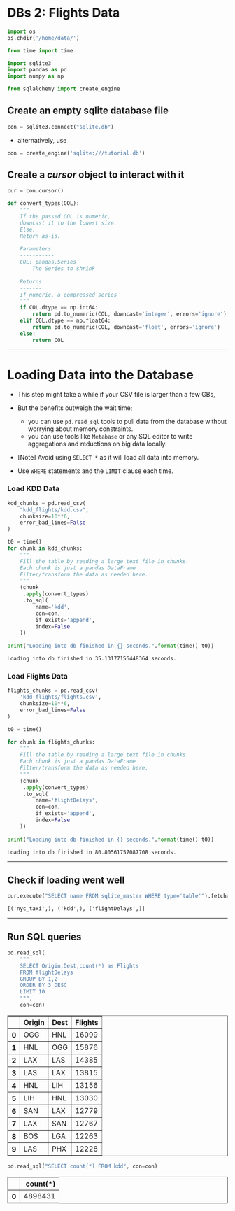 # DBs 2: Flights Data

```python
import os
os.chdir('/home/data/')

from time import time
```


```python
import sqlite3
import pandas as pd
import numpy as np

from sqlalchemy import create_engine
```

## Create an empty sqlite database file


```python
con = sqlite3.connect("sqlite.db")
```

- alternatively, use

```python
con = create_engine('sqlite:///tutorial.db')
```

## Create a _cursor_ object to interact with it


```python
cur = con.cursor()
```


```python
def convert_types(COL):
    """
    If the passed COL is numeric,
    downcast it to the lowest size.
    Else,
    Return as-is.
    
    Parameters
    -----------
    COL: pandas.Series
        The Series to shrink
        
    Returns
    -------
    if numeric, a compressed series
    """
    if COL.dtype == np.int64:
        return pd.to_numeric(COL, downcast='integer', errors='ignore')
    elif COL.dtype == np.float64:
        return pd.to_numeric(COL, downcast='float', errors='ignore')
    else:
        return COL
```

---
# Loading Data into the Database

- This step might take a while if your CSV file is larger than a few GBs, 

- But the benefits outweigh the wait time;
    - you can use `pd.read_sql` tools to pull data from the database without worrying about memory constraints.
    - you can use tools like `Metabase` or any SQL editor to write aggregations and reductions on big data locally.  
    
- [Note] Avoid using `SELECT *` as it will load all data into memory. 

- Use `WHERE` statements and the `LIMIT` clause each time.

### Load KDD Data


```python
kdd_chunks = pd.read_csv(
    "kdd_flights/kdd.csv", 
    chunksize=10**6, 
    error_bad_lines=False
)
```


```python
t0 = time()
for chunk in kdd_chunks:
    """
    Fill the table by reading a large text file in chunks.
    Each chunk is just a pandas DataFrame
    Filter/transform the data as needed here.
    """
    (chunk
     .apply(convert_types)
     .to_sql(
         name='kdd', 
         con=con, 
         if_exists='append',
         index=False
    ))
    
print("Loading into db finished in {} seconds.".format(time()-t0))
```

    Loading into db finished in 35.13177156448364 seconds.


### Load Flights Data


```python
flights_chunks = pd.read_csv(
    'kdd_flights/flights.csv', 
    chunksize=10**6,
    error_bad_lines=False
)
```


```python
t0 = time()

for chunk in flights_chunks:
    """
    Fill the table by reading a large text file in chunks.
    Each chunk is just a pandas DataFrame
    Filter/transform the data as needed here.
    """
    (chunk
     .apply(convert_types)
     .to_sql(
         name='flightDelays', 
         con=con, 
         if_exists='append',
         index=False
    ))
    
print("Loading into db finished in {} seconds.".format(time()-t0))
```

    Loading into db finished in 80.80561757087708 seconds.


---
## Check if loading went well


```python
cur.execute("SELECT name FROM sqlite_master WHERE type='table'").fetchall()
```




    [('nyc_taxi',), ('kdd',), ('flightDelays',)]



---
## Run SQL queries


```python
pd.read_sql(
    """
    SELECT Origin,Dest,count(*) as Flights
    FROM flightDelays 
    GROUP BY 1,2
    ORDER BY 3 DESC
    LIMIT 10
    """, 
    con=con)
```




<div>
<style scoped>
    .dataframe tbody tr th:only-of-type {
        vertical-align: middle;
    }

    .dataframe tbody tr th {
        vertical-align: top;
    }
    
    .dataframe thead th {
        text-align: right;
    }
</style>
<table border="1" class="dataframe">
  <thead>
    <tr style="text-align: right;">
      <th></th>
      <th>Origin</th>
      <th>Dest</th>
      <th>Flights</th>
    </tr>
  </thead>
  <tbody>
    <tr>
      <th>0</th>
      <td>OGG</td>
      <td>HNL</td>
      <td>16099</td>
    </tr>
    <tr>
      <th>1</th>
      <td>HNL</td>
      <td>OGG</td>
      <td>15876</td>
    </tr>
    <tr>
      <th>2</th>
      <td>LAX</td>
      <td>LAS</td>
      <td>14385</td>
    </tr>
    <tr>
      <th>3</th>
      <td>LAS</td>
      <td>LAX</td>
      <td>13815</td>
    </tr>
    <tr>
      <th>4</th>
      <td>HNL</td>
      <td>LIH</td>
      <td>13156</td>
    </tr>
    <tr>
      <th>5</th>
      <td>LIH</td>
      <td>HNL</td>
      <td>13030</td>
    </tr>
    <tr>
      <th>6</th>
      <td>SAN</td>
      <td>LAX</td>
      <td>12779</td>
    </tr>
    <tr>
      <th>7</th>
      <td>LAX</td>
      <td>SAN</td>
      <td>12767</td>
    </tr>
    <tr>
      <th>8</th>
      <td>BOS</td>
      <td>LGA</td>
      <td>12263</td>
    </tr>
    <tr>
      <th>9</th>
      <td>LAS</td>
      <td>PHX</td>
      <td>12228</td>
    </tr>
  </tbody>
</table>
</div>




```python
pd.read_sql("SELECT count(*) FROM kdd", con=con)
```




<div>
<style scoped>
    .dataframe tbody tr th:only-of-type {
        vertical-align: middle;
    }

    .dataframe tbody tr th {
        vertical-align: top;
    }
    
    .dataframe thead th {
        text-align: right;
    }
</style>
<table border="1" class="dataframe">
  <thead>
    <tr style="text-align: right;">
      <th></th>
      <th>count(*)</th>
    </tr>
  </thead>
  <tbody>
    <tr>
      <th>0</th>
      <td>4898431</td>
    </tr>
  </tbody>
</table>
</div>



